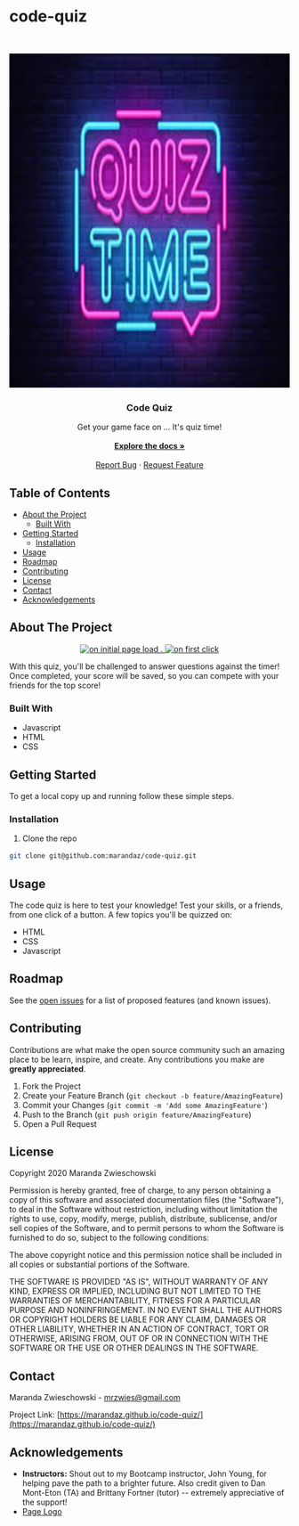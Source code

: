 # code-quiz
<!-- PROJECT LOGO -->
<br />
<p align="center">
  <a href="https://github.com/marandaz/code-quiz">
    <img src="./Assets/quiz-time.jpeg" alt="Logo" width="max" height="600px">
  </a>

  <h3 align="center">Code Quiz</h3>

  <p align="center">
    Get your game face on ... It's quiz time! 
    <br />
    <br />
    <a href="https://github.com/marandaz/code-quiz"><strong>Explore the docs »</strong></a>
    <br />
    <br />
    <a href="https://github.com/marandaz/code-quiz/issues">Report Bug</a>
    ·
    <a href="https://github.com/marandaz/code-quiz/issues">Request Feature</a>
  </p>
</p>


<!-- TABLE OF CONTENTS -->
## Table of Contents

* [About the Project](#about-the-project)
  * [Built With](#built-with)
* [Getting Started](#getting-started)
  * [Installation](#installation)
* [Usage](#usage)
* [Roadmap](#roadmap)
* [Contributing](#contributing)
* [License](#license)
* [Contact](#contact)
* [Acknowledgements](#acknowledgements)


<!-- ABOUT THE PROJECT -->
## About The Project

<p align="center">
<a href="https://github.com/marandaz/code-quiz/">
    <img src="Assets/initial.png" alt="on initial page load"/>
    .
    <img src="Assets/clickedgenerate.png" alt="on first click"/>
<!-- MARANDA TO UPDATE LINK ABOVE SO IT WORKS -->
</a>
</p>

With this quiz, you'll be challenged to answer questions against the timer! Once completed, your score will be saved, so you can compete with your friends for the top score! 

### Built With

* Javascript
* HTML
* CSS


<!-- GETTING STARTED -->
## Getting Started

To get a local copy up and running follow these simple steps.


### Installation

1. Clone the repo
```sh
git clone git@github.com:marandaz/code-quiz.git
```


<!-- USAGE EXAMPLES -->
## Usage

The code quiz is here to test your knowledge! Test your skills, or a friends, from one click of a button. A few topics you'll be quizzed on:
* HTML
* CSS
* Javascript

<!-- ROADMAP -->
## Roadmap

See the [open issues](https://github.com/marandaz/code-quiz/issues) for a list of proposed features (and known issues).


<!-- CONTRIBUTING -->
## Contributing

Contributions are what make the open source community such an amazing place to be learn, inspire, and create. Any contributions you make are **greatly appreciated**.

1. Fork the Project
2. Create your Feature Branch (`git checkout -b feature/AmazingFeature`)
3. Commit your Changes (`git commit -m 'Add some AmazingFeature'`)
4. Push to the Branch (`git push origin feature/AmazingFeature`)
5. Open a Pull Request


<!-- LICENSE -->
## License

Copyright 2020 Maranda Zwieschowski

Permission is hereby granted, free of charge, to any person obtaining a copy of this software and associated documentation files (the "Software"), to deal in the Software without restriction, including without limitation the rights to use, copy, modify, merge, publish, distribute, sublicense, and/or sell copies of the Software, and to permit persons to whom the Software is furnished to do so, subject to the following conditions:

The above copyright notice and this permission notice shall be included in all copies or substantial portions of the Software.

THE SOFTWARE IS PROVIDED "AS IS", WITHOUT WARRANTY OF ANY KIND, EXPRESS OR IMPLIED, INCLUDING BUT NOT LIMITED TO THE WARRANTIES OF MERCHANTABILITY, FITNESS FOR A PARTICULAR PURPOSE AND NONINFRINGEMENT. IN NO EVENT SHALL THE AUTHORS OR COPYRIGHT HOLDERS BE LIABLE FOR ANY CLAIM, DAMAGES OR OTHER LIABILITY, WHETHER IN AN ACTION OF CONTRACT, TORT OR OTHERWISE, ARISING FROM, OUT OF OR IN CONNECTION WITH THE SOFTWARE OR THE USE OR OTHER DEALINGS IN THE SOFTWARE.

<!-- CONTACT -->
## Contact

Maranda Zwieschowski - mrzwies@gmail.com

Project Link: [https://marandaz.github.io/code-quiz/](https://marandaz.github.io/code-quiz/)


<!-- ACKNOWLEDGEMENTS -->
## Acknowledgements

* **Instructors:** Shout out to my Bootcamp instructor, John Young, for helping pave the path to a brighter future. Also credit given to Dan Mont-Eton (TA) and Brittany Fortner (tutor) -- extremely appreciative of the support! 
* [Page Logo](https://readwrite.com/2019/10/08/why-you-love-online-quizzes/)



<!-- MARKDOWN LINKS & IMAGES -->
<!-- https://www.markdownguide.org/basic-syntax/#reference-style-links -->
[contributors-shield]: https://img.shields.io/github/contributors/othneildrew/Best-README-Template.svg?style=flat-square
[contributors-url]: https://github.com/othneildrew/Best-README-Template/graphs/contributors
[forks-shield]: https://img.shields.io/github/forks/othneildrew/Best-README-Template.svg?style=flat-square
[forks-url]: https://github.com/othneildrew/Best-README-Template/network/members
[stars-shield]: https://img.shields.io/github/stars/othneildrew/Best-README-Template.svg?style=flat-square
[stars-url]: https://github.com/othneildrew/Best-README-Template/stargazers
[issues-shield]: https://img.shields.io/github/issues/othneildrew/Best-README-Template.svg?style=flat-square
[issues-url]: https://github.com/othneildrew/Best-README-Template/issues
[license-shield]: https://img.shields.io/github/license/othneildrew/Best-README-Template.svg?style=flat-square
[license-url]: https://github.com/othneildrew/Best-README-Template/blob/master/LICENSE.txt
[linkedin-shield]: https://img.shields.io/badge/-LinkedIn-black.svg?style=flat-square&logo=linkedin&colorB=555
[linkedin-url]: https://linkedin.com/in/othneildrew
[product-screenshot]: images/screenshot.png